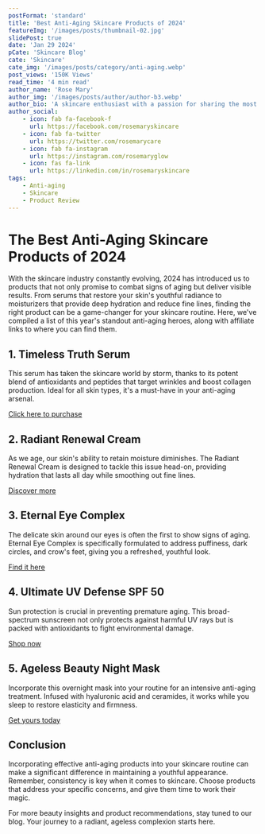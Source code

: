 ```yaml
---
postFormat: 'standard'
title: 'Best Anti-Aging Skincare Products of 2024'
featureImg: '/images/posts/thumbnail-02.jpg'
slidePost: true
date: 'Jan 29 2024'
pCate: 'Skincare Blog'
cate: 'Skincare'
cate_img: '/images/posts/category/anti-aging.webp'
post_views: '150K Views'
read_time: '4 min read'
author_name: 'Rose Mary'
author_img: '/images/posts/author/author-b3.webp'
author_bio: 'A skincare enthusiast with a passion for sharing the most effective products and routines. My journey is about finding beauty solutions that truly make a difference.'
author_social:
    - icon: fab fa-facebook-f
      url: https://facebook.com/rosemaryskincare
    - icon: fab fa-twitter
      url: https://twitter.com/rosemarycare
    - icon: fab fa-instagram
      url: https://instagram.com/rosemaryglow
    - icon: fas fa-link
      url: https://linkedin.com/in/rosemaryskincare
tags: 
    - Anti-aging
    - Skincare
    - Product Review
---
```


# The Best Anti-Aging Skincare Products of 2024

With the skincare industry constantly evolving, 2024 has introduced us to products that not only promise to combat signs of aging but deliver visible results. From serums that restore your skin's youthful radiance to moisturizers that provide deep hydration and reduce fine lines, finding the right product can be a game-changer for your skincare routine. Here, we've compiled a list of this year's standout anti-aging heroes, along with affiliate links to where you can find them.

## 1. Timeless Truth Serum

This serum has taken the skincare world by storm, thanks to its potent blend of antioxidants and peptides that target wrinkles and boost collagen production. Ideal for all skin types, it's a must-have in your anti-aging arsenal.

[Click here to purchase](#affiliate-link)

## 2. Radiant Renewal Cream

As we age, our skin's ability to retain moisture diminishes. The Radiant Renewal Cream is designed to tackle this issue head-on, providing hydration that lasts all day while smoothing out fine lines.

[Discover more](#affiliate-link)

## 3. Eternal Eye Complex

The delicate skin around our eyes is often the first to show signs of aging. Eternal Eye Complex is specifically formulated to address puffiness, dark circles, and crow's feet, giving you a refreshed, youthful look.

[Find it here](#affiliate-link)

## 4. Ultimate UV Defense SPF 50

Sun protection is crucial in preventing premature aging. This broad-spectrum sunscreen not only protects against harmful UV rays but is packed with antioxidants to fight environmental damage.

[Shop now](#affiliate-link)

## 5. Ageless Beauty Night Mask

Incorporate this overnight mask into your routine for an intensive anti-aging treatment. Infused with hyaluronic acid and ceramides, it works while you sleep to restore elasticity and firmness.

[Get yours today](#affiliate-link)

## Conclusion

Incorporating effective anti-aging products into your skincare routine can make a significant difference in maintaining a youthful appearance. Remember, consistency is key when it comes to skincare. Choose products that address your specific concerns, and give them time to work their magic.

For more beauty insights and product recommendations, stay tuned to our blog. Your journey to a radiant, ageless complexion starts here.
